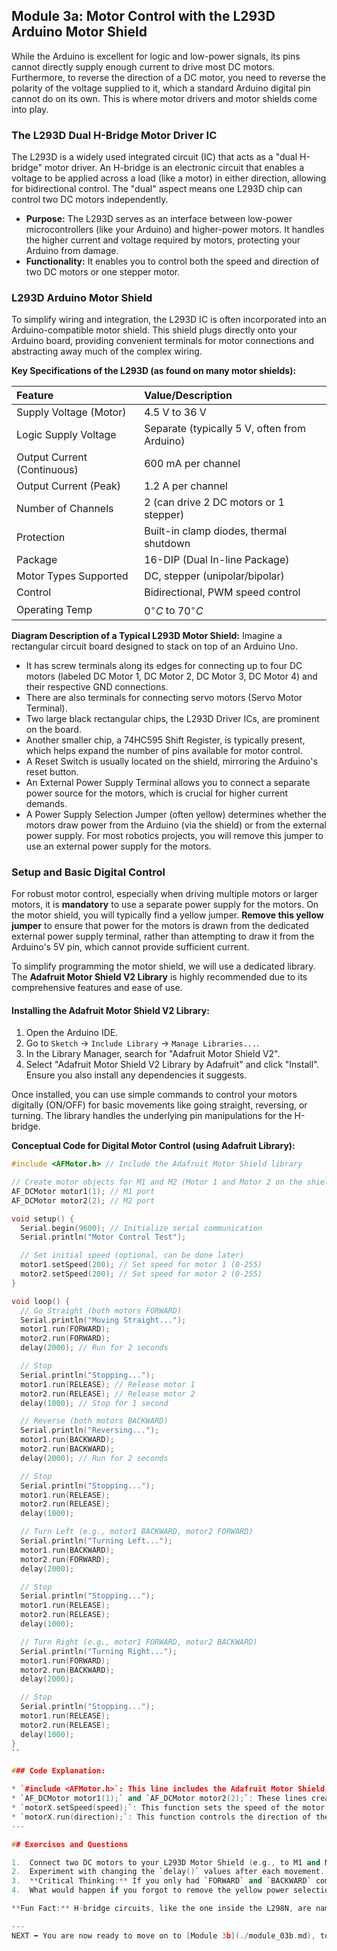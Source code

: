 ## Module 3a: Motor Control with the L293D Arduino Motor Shield

While the Arduino is excellent for logic and low-power signals, its pins cannot directly supply enough current to drive most DC motors. Furthermore, to reverse the direction of a DC motor, you need to reverse the polarity of the voltage supplied to it, which a standard Arduino digital pin cannot do on its own. This is where motor drivers and motor shields come into play.

### The L293D Dual H-Bridge Motor Driver IC

The L293D is a widely used integrated circuit (IC) that acts as a "dual H-bridge" motor driver. An H-bridge is an electronic circuit that enables a voltage to be applied across a load (like a motor) in either direction, allowing for bidirectional control. The "dual" aspect means one L293D chip can control two DC motors independently.

* **Purpose:** The L293D serves as an interface between low-power microcontrollers (like your Arduino) and higher-power motors. It handles the higher current and voltage required by motors, protecting your Arduino from damage.
* **Functionality:** It enables you to control both the speed and direction of two DC motors or one stepper motor.

### L293D Arduino Motor Shield

To simplify wiring and integration, the L293D IC is often incorporated into an Arduino-compatible motor shield. This shield plugs directly onto your Arduino board, providing convenient terminals for motor connections and abstracting away much of the complex wiring.

**Key Specifications of the L293D (as found on many motor shields):**

| **Feature** | **Value/Description** |
| :------------------------ | :------------------------------------------------- |
| Supply Voltage (Motor) | 4.5 V to 36 V |
| Logic Supply Voltage | Separate (typically 5 V, often from Arduino) |
| Output Current (Continuous) | 600 mA per channel |
| Output Current (Peak) | 1.2 A per channel |
| Number of Channels | 2 (can drive 2 DC motors or 1 stepper) |
| Protection | Built-in clamp diodes, thermal shutdown |
| Package | 16-DIP (Dual In-line Package) |
| Motor Types Supported | DC, stepper (unipolar/bipolar) |
| Control | Bidirectional, PWM speed control |
| Operating Temp | $0^{\circ}C$ to $70^{\circ}C$ |

**Diagram Description of a Typical L293D Motor Shield:**
Imagine a rectangular circuit board designed to stack on top of an Arduino Uno.

* It has screw terminals along its edges for connecting up to four DC motors (labeled DC Motor 1, DC Motor 2, DC Motor 3, DC Motor 4) and their respective GND connections.
* There are also terminals for connecting servo motors (Servo Motor Terminal).
* Two large black rectangular chips, the L293D Driver ICs, are prominent on the board.
* Another smaller chip, a 74HC595 Shift Register, is typically present, which helps expand the number of pins available for motor control.
* A Reset Switch is usually located on the shield, mirroring the Arduino's reset button.
* An External Power Supply Terminal allows you to connect a separate power source for the motors, which is crucial for higher current demands.
* A Power Supply Selection Jumper (often yellow) determines whether the motors draw power from the Arduino (via the shield) or from the external power supply. For most robotics projects, you will remove this jumper to use an external power supply for the motors.

### Setup and Basic Digital Control

For robust motor control, especially when driving multiple motors or larger motors, it is **mandatory** to use a separate power supply for the motors. On the motor shield, you will typically find a yellow jumper. **Remove this yellow jumper** to ensure that power for the motors is drawn from the dedicated external power supply terminal, rather than attempting to draw it from the Arduino's 5V pin, which cannot provide sufficient current.

To simplify programming the motor shield, we will use a dedicated library. The **Adafruit Motor Shield V2 Library** is highly recommended due to its comprehensive features and ease of use.

#### Installing the Adafruit Motor Shield V2 Library:

1.  Open the Arduino IDE.
2.  Go to `Sketch` -> `Include Library` -> `Manage Libraries...`.
3.  In the Library Manager, search for "Adafruit Motor Shield V2".
4.  Select "Adafruit Motor Shield V2 Library by Adafruit" and click "Install". Ensure you also install any dependencies it suggests.

Once installed, you can use simple commands to control your motors digitally (ON/OFF) for basic movements like going straight, reversing, or turning. The library handles the underlying pin manipulations for the H-bridge.

**Conceptual Code for Digital Motor Control (using Adafruit Library):**

```cpp
#include <AFMotor.h> // Include the Adafruit Motor Shield library

// Create motor objects for M1 and M2 (Motor 1 and Motor 2 on the shield)
AF_DCMotor motor1(1); // M1 port
AF_DCMotor motor2(2); // M2 port

void setup() {
  Serial.begin(9600); // Initialize serial communication
  Serial.println("Motor Control Test");

  // Set initial speed (optional, can be done later)
  motor1.setSpeed(200); // Set speed for motor 1 (0-255)
  motor2.setSpeed(200); // Set speed for motor 2 (0-255)
}

void loop() {
  // Go Straight (both motors FORWARD)
  Serial.println("Moving Straight...");
  motor1.run(FORWARD);
  motor2.run(FORWARD);
  delay(2000); // Run for 2 seconds

  // Stop
  Serial.println("Stopping...");
  motor1.run(RELEASE); // Release motor 1
  motor2.run(RELEASE); // Release motor 2
  delay(1000); // Stop for 1 second

  // Reverse (both motors BACKWARD)
  Serial.println("Reversing...");
  motor1.run(BACKWARD);
  motor2.run(BACKWARD);
  delay(2000); // Run for 2 seconds

  // Stop
  Serial.println("Stopping...");
  motor1.run(RELEASE);
  motor2.run(RELEASE);
  delay(1000);

  // Turn Left (e.g., motor1 BACKWARD, motor2 FORWARD)
  Serial.println("Turning Left...");
  motor1.run(BACKWARD);
  motor2.run(FORWARD);
  delay(2000);

  // Stop
  Serial.println("Stopping...");
  motor1.run(RELEASE);
  motor2.run(RELEASE);
  delay(1000);

  // Turn Right (e.g., motor1 FORWARD, motor2 BACKWARD)
  Serial.println("Turning Right...");
  motor1.run(FORWARD);
  motor2.run(BACKWARD);
  delay(2000);

  // Stop
  Serial.println("Stopping...");
  motor1.run(RELEASE);
  motor2.run(RELEASE);
  delay(1000);
}
``

### Code Explanation:

* `#include <AFMotor.h>`: This line includes the Adafruit Motor Shield library, providing access to its functions for motor control.
* `AF_DCMotor motor1(1);` and `AF_DCMotor motor2(2);`: These lines create `AF_DCMotor` objects, associating them with the motor ports on the shield (M1 and M2, respectively).
* `motorX.setSpeed(speed);`: This function sets the speed of the motor. The `speed` parameter ranges from 0 (off) to 255 (full speed).
* `motorX.run(direction);`: This function controls the direction of the motor. `FORWARD`, `BACKWARD`, and `RELEASE` (to stop the motor) are common directions.
---

## Exercises and Questions

1.  Connect two DC motors to your L293D Motor Shield (e.g., to M1 and M2). Ensure you have a separate power supply connected to the shield and the yellow jumper is removed. Upload the "Conceptual Code for Digital Motor Control" sketch. Observe how your motors behave for each movement command (straight, reverse, turn left, turn right).
2.  Experiment with changing the `delay()` values after each movement. How does this affect the duration of each action?
3.  **Critical Thinking:** If you only had `FORWARD` and `BACKWARD` commands for each motor, how would you make your robot pivot on the spot (turn in place without moving forward or backward)?
4.  What would happen if you forgot to remove the yellow power selection jumper and tried to power the motors from the Arduino's USB connection? (Hint: Consider the current limitations of the Arduino's 5V pin).

**Fun Fact:** H-bridge circuits, like the one inside the L298N, are named because the arrangement of switches or transistors resembles the letter 'H' on a circuit diagram. This clever configuration allows current to flow in two T-shapes through a motor, which is fundamental to controlling its direction of rotation!

---
NEXT ➡️ You are now ready to move on to [Module 3b](./module_03b.md), to extend the motor control!
